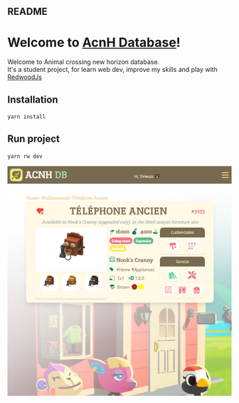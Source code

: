 ## README

# Welcome to [AcnH Database](https://ayhan-island.netlify.app)!

Welcome to Animal crossing new horizon database.  
It's a student project, for learn web dev, improve my skills and play with [RedwoodJs](https://redwoodjs.com/)

## Installation
```bash
yarn install
```

## Run project
```bash
yarn rw dev
```

![Screenshot](pic_git.png)


